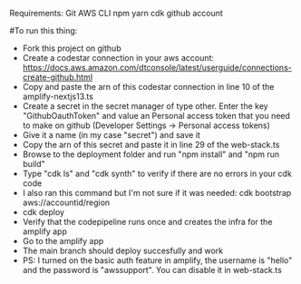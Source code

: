 Requirements:
Git
AWS CLI
npm
yarn
cdk
github account

#To run this thing:

* Fork this project on github
* Create a codestar connection in your aws account: https://docs.aws.amazon.com/dtconsole/latest/userguide/connections-create-github.html
* Copy and paste the arn of this codestar connection in line 10 of the amplify-nextjs13.ts
* Create a secret in the secret manager of type other. Enter the key "GithubOauthToken" and value an Personal access token that you need to make on github (Developer Settings -> Personal access tokens)
* Give it a name (in my case "secret") and save it
* Copy the arn of this secret and paste it in line 29 of the web-stack.ts
* Browse to the deployment folder and run "npm install" and "npm run build"
* Type "cdk ls" and "cdk synth" to verify if there are no errors in your cdk code
* I also ran this command but I'm not sure if it was needed: cdk bootstrap aws://accountid/region
* cdk deploy
* Verify that the codepipeline runs once and creates the infra for the amplify app
* Go to the amplify app 
* The main branch should deploy succesfully and work
* PS: I turned on the basic auth feature in amplify, the username is "hello" and the password is "awssupport". You can disable it in web-stack.ts
